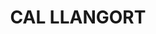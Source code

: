 ---
layout: test
title:  "CAL LLANGORT"
coordinates:
  - [1.459665513948264, 42.355509397162379]
  - [1.459953993720313, 42.355582742889787]
  - [1.460004399835441, 42.355470922936966]
  - [1.459717676341391, 42.355394784595177]
  - [1.459665513948264, 42.355509397162379]
---